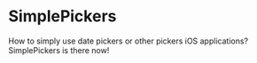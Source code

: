 SimplePickers
=============

How to simply use date pickers or other pickers iOS applications? SimplePickers is there now!

